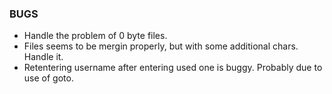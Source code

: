 
### BUGS
* Handle the problem of 0 byte files.
* Files seems to be mergin properly, but with some additional chars. Handle it.
* Retentering username after entering used one is buggy. Probably due to use of goto.